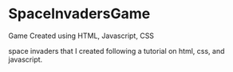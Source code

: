 # SpaceInvadersGame
Game Created using HTML, Javascript, CSS

space invaders that I created following a tutorial on html, css, and javascript.
